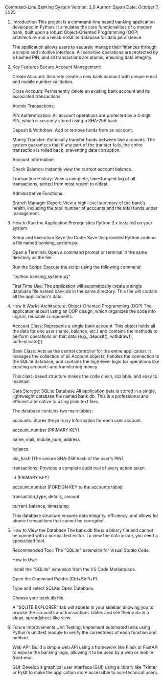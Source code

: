 Command-Line Banking System
Version: 2.0
Author: Sayan
Date: October 7, 2025

1. Introduction
    This project is a command-line based banking application developed in Python. It simulates the core functionalities of a modern bank, built upon a robust Object-Oriented Programming (OOP) architecture and a reliable SQLite database for data persistence.

    The application allows users to securely manage their finances through a simple and intuitive interface. All sensitive operations are protected by a hashed PIN, and all transactions are atomic, ensuring data integrity.

2. Key Features
    Secure Account Management:

    Create Account: Securely create a new bank account with unique email and mobile number validation.

    Close Account: Permanently delete an existing bank account and its associated transactions.

    Atomic Transactions:

    PIN Authentication: All account operations are protected by a 4-digit PIN, which is securely stored using a SHA-256 hash.

    Deposit & Withdraw: Add or remove funds from an account.

    Money Transfer: Atomically transfer funds between two accounts. The system guarantees that if any part of the transfer fails, the entire transaction is rolled back, preventing data corruption.

    Account Information:

    Check Balance: Instantly view the current account balance.

    Transaction History: View a complete, timestamped log of all transactions, sorted from most recent to oldest.

    Administrative Functions:

    Branch Manager Report: View a high-level summary of the bank's health, including the total number of accounts and the total funds under management.

3. How to Run the Application
    Prerequisites
    Python 3.x installed on your system.

    Setup and Execution
    Save the Code: Save the provided Python code as a file named banking_system.py.

    Open a Terminal: Open a command prompt or terminal in the same directory as the file.

    Run the Script: Execute the script using the following command:

    "python banking_system.py"

    First Time Use: The application will automatically create a single database file named bank.db in the same directory. This file will contain all the application's data.

4. How It Works
    Architecture: Object-Oriented Programming (OOP)
    The application is built using an OOP design, which organizes the code into logical, reusable components.

    Account Class: Represents a single bank account. This object holds all the data for one user (name, balance, etc.) and contains the methods to perform operations on that data (e.g., deposit(), withdraw(), authenticate()).

    Bank Class: Acts as the central controller for the entire application. It manages the collection of all Account objects, handles the connection to the SQLite database, and contains the high-level logic for operations like creating accounts and transferring money.

    This class-based structure makes the code clean, scalable, and easy to maintain.

    Data Storage: SQLite Database
    All application data is stored in a single, lightweight database file named bank.db. This is a professional and efficient alternative to using plain text files.

    The database contains two main tables:

    accounts: Stores the primary information for each user account.

    account_number (PRIMARY KEY)

    name, mail, mobile_num, address

    balance

    pin_hash (The secure SHA-256 hash of the user's PIN)

    transactions: Provides a complete audit trail of every action taken.

    id (PRIMARY KEY)

    account_number (FOREIGN KEY to the accounts table)

    transaction_type, details, amount

    current_balance, timestamp

    This database structure ensures data integrity, efficiency, and allows for atomic transactions that cannot be corrupted.

5. How to View the Database
    The bank.db file is a binary file and cannot be opened with a normal text editor. To view the data inside, you need a specialized tool.

    Recommended Tool: The "SQLite" extension for Visual Studio Code.

    How to Use:

    Install the "SQLite" extension from the VS Code Marketplace.

    Open the Command Palette (Ctrl+Shift+P).

    Type and select SQLite: Open Database.

    Choose your bank.db file.

    A "SQLITE EXPLORER" tab will appear in your sidebar, allowing you to browse the accounts and transactions tables and see their data in a clean, spreadsheet-like view.

6. Future Improvements
    Unit Testing: Implement automated tests using Python's unittest module to verify the correctness of each function and method.

    Web API: Build a simple web API using a framework like Flask or FastAPI to expose the banking logic, allowing it to be used by a web or mobile front-end.

    GUI: Develop a graphical user interface (GUI) using a library like Tkinter or PyQt to make the application more accessible to non-technical users.